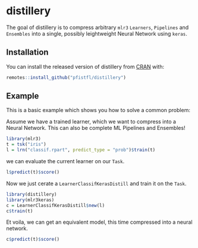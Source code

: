 
# distillery

<!-- badges: start -->
<!-- badges: end -->

The goal of distillery is to compress arbitrary `mlr3` `Learners`, `Pipelines` and `Ensembles` into a
single, possibly leightweight Neural Network using `keras`.

## Installation

You can install the released version of distillery from [CRAN](https://CRAN.R-project.org) with:

``` r
remotes::install_github("pfistfl/distillery")
```

## Example

This is a basic example which shows you how to solve a common problem:


Assume we have a trained learner, which we want to compress into a Neural Network.
This can also be complete ML Pipelines and Ensembles!

```r
library(mlr3)
t = tsk("iris")
l = lrn("classif.rpart", predict_type = "prob")$train(t)
```
we can evaluate the current learner on our `Task`.
```r
l$predict(t)$score()
```

Now we just cerate a `LearnerClassifKerasDistill` and train it on the `Task`.

```r
library(distillery)
library(mlr3keras)
c = LearnerClassifKerasDistill$new(l)
c$train(t)
```

Et voila, we can get an equivalent model, this time compressed into a neural network.

```r
c$predict(t)$score()
```

